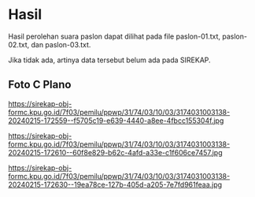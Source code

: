 # Hasil

Hasil perolehan suara paslon dapat dilihat pada file paslon-01.txt, paslon-02.txt, dan paslon-03.txt.

Jika tidak ada, artinya data tersebut belum ada pada SIREKAP.

## Foto C Plano

https://sirekap-obj-formc.kpu.go.id/7f03/pemilu/ppwp/31/74/03/10/03/3174031003138-20240215-172559--f5705c19-e639-4440-a8ee-4fbcc155304f.jpg

https://sirekap-obj-formc.kpu.go.id/7f03/pemilu/ppwp/31/74/03/10/03/3174031003138-20240215-172610--60f8e829-b62c-4afd-a33e-c1f606ce7457.jpg

https://sirekap-obj-formc.kpu.go.id/7f03/pemilu/ppwp/31/74/03/10/03/3174031003138-20240215-172630--19ea78ce-127b-405d-a205-7e7fd961feaa.jpg
